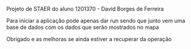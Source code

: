 Projeto de STAER do aluno 1201370 - David Borges de Ferreira

Para iniciar a aplicação pode apenas dar run sendo que junto vem uma base de dados com os dados que serão mostrados no mapa

Obrigado e as melhoras se ainda estiver a recuperar da operação

